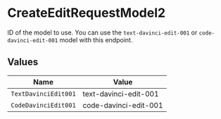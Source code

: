 # CreateEditRequestModel2

ID of the model to use. You can use the `text-davinci-edit-001` or `code-davinci-edit-001` model with this endpoint.


## Values

| Name                  | Value                 |
| --------------------- | --------------------- |
| `TextDavinciEdit001`  | text-davinci-edit-001 |
| `CodeDavinciEdit001`  | code-davinci-edit-001 |